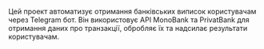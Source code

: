 Цей проект автоматизує отримання банківських виписок користувачам через Telegram бот. Він використовує API MonoBank та PrivatBank для отримання даних про транзакції, обробляє їх та надсилає результати користувачам.
